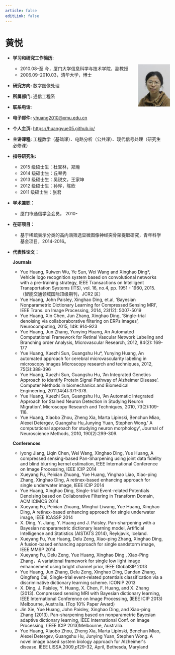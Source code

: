 ```yaml
---
article: false
editLink: false
---
```


# 黄悦

<div style="float:right; width:20%">
    <img style=" margin-left:20%; margin-top:30%" src="/assets/images/memberimage/huangyue.jpg">
</div>

- **学习和研究工作简历:**

  - 2010.08–至 今，厦门大学信息科学与技术学院，副教授
  - 2006.09–2010.03，清华大学，博士

- **研究方向:** 数字图像处理

- **所属部门:** 通信工程系

- **联系电话:**

- **电子邮件:** yhuang2010@xmu.edu.cn

- **个人主页:** https://huangyue05.github.io/

- **主讲课程:** 工程数学（基础课）、电路分析（公共课）、现代信号处理（研究生必修课）

- **指导研究生:**

  - 2015 级硕士生：杜宝林，郑瀚
  - 2014 级硕士生：丘琴秀
  - 2013 级硕士生：吴锐文，王家坤
  - 2012 级硕士生：孙晔，陈欣
  - 2011 级硕士生：张君

- **学术兼职：**

  - 厦门市通信学会会员， 2010-

- **在研项目：**

  - 基于稀疏表示分类的高内涵筛选显微图像神经突骨架提取研究，青年科学基金项目，2014-2016。

- **代表性论文：**

  **Journals**

  - Yue Huang, Ruiwen Wu, Ye Sun, Wei Wang and Xinghao Ding\*, Vehicle logo recognition system based on convolutional networks with a pre-training strategy, IEEE Transactions on Intelligent Transportation Systems (ITS), vol. 16, no.4, pp. 1951 - 1960, 2015.（智能交通领域国际顶级期刊，JCR2 区）
  - Yue Huang, John Paisley, Xinghao Ding, et.al, ‘Bayesian Nonparametric Dictionary Learning for Compressed Sensing MRI’, IEEE Trans. on Image Processing, 2014, 23(12): 5007-5019
  - Yue Huang, Xin Chen, Jun Zhang, Xinghao Ding, ‘Single-trial denoising via collaboraborative filtering on ERPs images’, Neurocomputing, 2015, 149: 914-923
  - Yue Huang, Jun Zhang, Yunying Huang, An Automated Computational Framework for Retinal Vascular Network Labeling and Branching order Analysis, Microvascular Research, 2012, 84(2): 169-177
  - Yue Huang, Xuezhi Sun, Guangshu Hu\*, Yunying Huang, An automated approach for cerebral microvascularity labeling in microscopy images Microscopy research and techniques, 2012, 75(3):388-396
  - Yue Huang, Xuezhi Sun, Guangshu Hu, ‘An Integrated Genetics Approach to identify Protein Signal Pathway of Alzheimer Disease’. Computer Methods in biomechanics and Biomedical Engineering,.2011,14(4):371-378.
  - Yue Huang, Xuezhi Sun, Guangshu Hu, ‘An Automatic Integrated Approach for Stained Neuron Detection in Studying Neuron Migration’, Microscopy Research and Techniques, 2010, 73(2):109-118.
  - Yue Huang, Xiaobo Zhou, Zheng Xia, Marta Lipinski, Benchun Miao, Alexei Detergev, Guangshu Hu,Junying Yuan, Stephen Wong.’ A computational approach for studying neuron morphology’, Journal of Neuroscience Methods, 2010, 190(2):299-309.

  **Conferences**

  - iyong Jiang, Liqin Chen, Wei Wang, Xinghao Ding, Yue Huang, A compressed sensing-based Pan-Sharpening using joint data fidelity and blind blurring kernel estimation, IEEE International Conference on Image Processing, IEEE ICIP 2014
  - Xueyang Fu, Peixian Zhuang, Yue Huang, Yinghao Liao, Xiao-ping Zhang, Xinghao Ding, A retinex-based enhancing approach for single underwater image, IEEE ICIP 2014
  - Yue Huang, Xinghao Ding, Single-trial Event-related Potentials Denoising based on Collaborative Filtering in Transform Domain, ACM ICIMCS 2014
  - Xueyang Fu, Peixian Zhuang, Minghui Liwang, Yue Huang, Xinghao Ding, A retinex-based enhancing approach for single underwater image, IEEE ICASSP 2014
  - X. Ding, Y. Jiang, Y. Huang and J. Paisley. Pan-sharpening with a Bayesian nonparametric dictionary learning model, Artificial Intelligence and Statistics (AISTATS 2014), Reykjavik, Iceland.
  - Xueyang Fu, Yue Huang, Delu Zeng, Xiao-ping Zhang, Xinghao Ding, A fusion-based enhancing approach for single sandstorm image, IEEE MMSP 2014
  - Xueyang Fu, Delu Zeng, Yue Huang, Xinghao Ding , Xiao-Ping Zhang，A variational framework for single low light image enhancement using bright channel prior, IEEE GlobalSIP 2013
  - Yue Huang, Jun Zhang, Delu Zeng, Xinghao Ding, Dandan Zhang, Qingfeng Cai, Single-trial event-related potentials classification via a discriminative dictionary learning scheme. ICONIP 2013
  - X. Ding, J. Paisley, Y. Huang, X. Chen, F. Huang, and X. Zhang (2013). Compressed sensing MRI with Bayesian dictionary learning, IEEE International Conference on Image Processing, (IEEE ICIP 2013) Melbourne, Australia. (Top 10% Paper Award)
  - Jin Xie, Yue Huang, John Paisley, Xinghao Ding, and Xiao-ping Zhang (2013). Pan-sharpening based on nonparametric Bayesian adaptive dictionary learning, IEEE International Conf. on Image Processing, (IEEE ICIP 2013)Melbourne, Australia.
  - Yue Huang, Xiaobo Zhou, Zheng Xia, Marta Lipinski, Benchun Miao, Alexei Detergev, Guangshu Hu, Junying Yuan, Stephen Wong. A novel image based system biology approach for Alzheimer's disease. IEEE LISSA,2009,p129-32, April, Bethesda, Maryland
